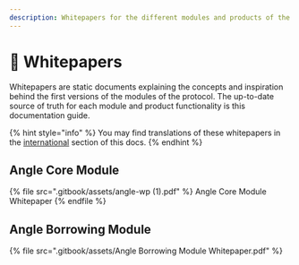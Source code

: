 ```yaml
---
description: Whitepapers for the different modules and products of the Angle Protocol
---
```


# 📖 Whitepapers

Whitepapers are static documents explaining the concepts and inspiration behind the first versions of the modules of the protocol. The up-to-date source of truth for each module and product functionality is this documentation guide.

{% hint style="info" %}
You may find translations of these whitepapers in the [international](resources/international/README.md) section of this docs.
{% endhint %}

## Angle Core Module

{% file src=".gitbook/assets/angle-wp (1).pdf" %}
Angle Core Module Whitepaper
{% endfile %}

## Angle Borrowing Module

{% file src=".gitbook/assets/Angle Borrowing Module Whitepaper.pdf" %}
